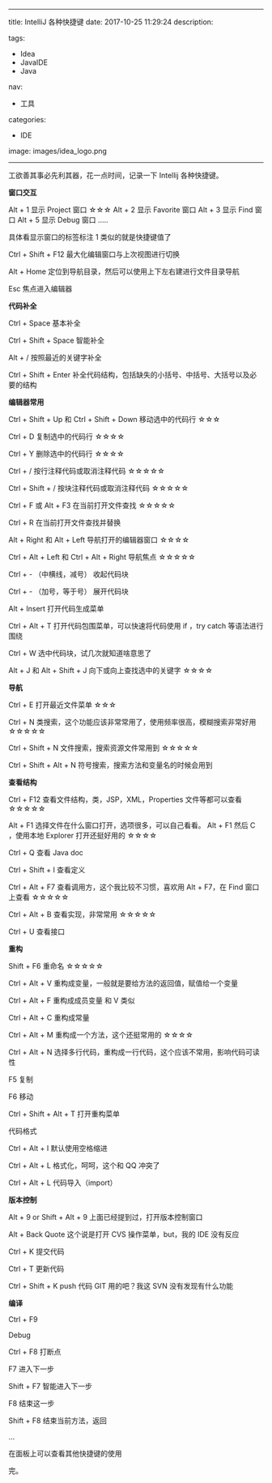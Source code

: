 ----
title: IntelliJ 各种快捷键
date: 2017-10-25 11:29:24
description: 

tags:
- Idea
- JavaIDE
- Java

nav:
- 工具

categories:
- IDE

image: images/idea_logo.png

----

工欲善其事必先利其器，花一点时间，记录一下 Intellij 各种快捷键。


**窗口交互**

Alt + 1 显示 Project 窗口 ☆☆☆
Alt + 2 显示 Favorite 窗口
Alt + 3 显示 Find 窗口
Alt + 5 显示 Debug 窗口
…..

具体看显示窗口的标签标注 1 类似的就是快捷键值了

Ctrl + Shift + F12 最大化编辑窗口与上次视图进行切换

Alt + Home 定位到导航目录，然后可以使用上下左右建进行文件目录导航

Esc 焦点进入编辑器

**代码补全**

Ctrl + Space 基本补全

Ctrl + Shift + Space 智能补全

Alt + / 按照最近的关键字补全

Ctrl + Shift + Enter 补全代码结构，包括缺失的小括号、中括号、大括号以及必要的结构

**编辑器常用**

Ctrl + Shift + Up 和 Ctrl + Shift + Down 移动选中的代码行 ☆☆☆

Ctrl + D 复制选中的代码行 ☆☆☆☆

Ctrl + Y 删除选中的代码行 ☆☆☆☆

Ctrl + / 按行注释代码或取消注释代码 ☆☆☆☆☆

Ctrl + Shift + / 按块注释代码或取消注释代码 ☆☆☆☆☆

Ctrl + F 或 Alt + F3 在当前打开文件查找 ☆☆☆☆☆

Ctrl + R 在当前打开文件查找并替换

Alt + Right 和 Alt + Left 导航打开的编辑器窗口 ☆☆☆☆

Ctrl + Alt + Left 和 Ctrl + Alt + Right 导航焦点 ☆☆☆☆☆

Ctrl + - （中横线，减号） 收起代码块

Ctrl + - （加号，等于号） 展开代码块

Alt + Insert 打开代码生成菜单

Ctrl + Alt + T 打开代码包围菜单，可以快速将代码使用 if ，try catch 等语法进行围绕

Ctrl + W 选中代码块，试几次就知道啥意思了

Alt + J 和 Alt + Shift + J 向下或向上查找选中的关键字 ☆☆☆☆

**导航**

Ctrl + E 打开最近文件菜单 ☆☆☆

Ctrl + N 类搜索，这个功能应该非常常用了，使用频率很高，模糊搜索非常好用 ☆☆☆☆☆

Ctrl + Shift + N 文件搜索，搜索资源文件常用到 ☆☆☆☆☆

Ctrl + Shift + Alt + N 符号搜索，搜索方法和变量名的时候会用到

**查看结构**

Ctrl + F12 查看文件结构，类，JSP，XML，Properties 文件等都可以查看 ☆☆☆☆☆

Alt + F1 选择文件在什么窗口打开，选项很多，可以自己看看。 Alt + F1 然后 C ，使用本地 Explorer 打开还挺好用的 ☆☆☆☆

Ctrl + Q 查看 Java doc

Ctrl + Shift + I 查看定义

Ctrl + Alt + F7 查看调用方，这个我比较不习惯，喜欢用 Alt + F7，在 Find 窗口上查看 ☆☆☆☆☆

Ctrl + Alt + B 查看实现，非常常用 ☆☆☆☆☆

Ctrl + U 查看接口

**重构**

Shift + F6 重命名 ☆☆☆☆☆

Ctrl + Alt + V 重构成变量，一般就是要给方法的返回值，赋值给一个变量

Ctrl + Alt + F 重构成成员变量 和 V 类似

Ctrl + Alt + C 重构成常量

Ctrl + Alt + M 重构成一个方法，这个还挺常用的 ☆☆☆☆

Ctrl + Alt + N 选择多行代码，重构成一行代码，这个应该不常用，影响代码可读性

F5 复制

F6 移动

Ctrl + Shift + Alt + T 打开重构菜单

代码格式

Ctrl + Alt + I 默认使用空格缩进

Ctrl + Alt + L 格式化，呵呵，这个和 QQ 冲突了

Ctrl + Alt + L 代码导入（import）

**版本控制**

Alt + 9 or Shift + Alt + 9 上面已经提到过，打开版本控制窗口

Alt + Back Quote 这个说是打开 CVS 操作菜单，but，我的 IDE 没有反应

Ctrl + K 提交代码

Ctrl + T 更新代码

Ctrl + Shift + K push 代码 GIT 用的吧？我这 SVN 没有发现有什么功能

**编译**

Ctrl + F9

Debug

Ctrl + F8 打断点

F7 进入下一步

Shift + F7 智能进入下一步

F8 结束这一步

Shift + F8 结束当前方法，返回

…

在面板上可以查看其他快捷键的使用

完。